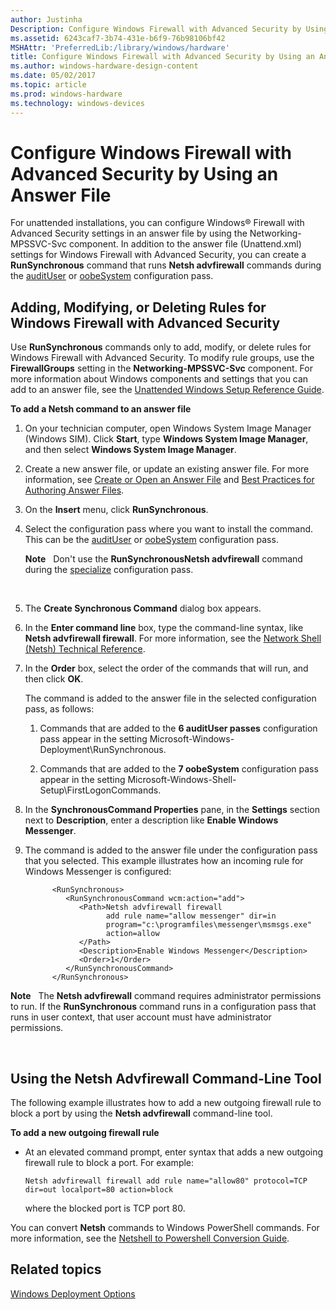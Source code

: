 ```yaml
---
author: Justinha
Description: Configure Windows Firewall with Advanced Security by Using an Answer File
ms.assetid: 6243caf7-3b74-431e-b6f9-76b98106bf42
MSHAttr: 'PreferredLib:/library/windows/hardware'
title: Configure Windows Firewall with Advanced Security by Using an Answer File
ms.author: windows-hardware-design-content
ms.date: 05/02/2017
ms.topic: article
ms.prod: windows-hardware
ms.technology: windows-devices
---
```


# Configure Windows Firewall with Advanced Security by Using an Answer File


For unattended installations, you can configure Windows® Firewall with Advanced Security settings in an answer file by using the Networking-MPSSVC-Svc component. In addition to the answer file (Unattend.xml) settings for Windows Firewall with Advanced Security, you can create a **RunSynchronous** command that runs **Netsh advfirewall** commands during the [auditUser](audituser.md) or [oobeSystem](oobesystem.md) configuration pass.

## <span id="Adding__Modifying__or_Deleting_Rules_for_Windows_Firewall_with_Advanced_Security"></span><span id="adding__modifying__or_deleting_rules_for_windows_firewall_with_advanced_security"></span><span id="ADDING__MODIFYING__OR_DELETING_RULES_FOR_WINDOWS_FIREWALL_WITH_ADVANCED_SECURITY"></span>Adding, Modifying, or Deleting Rules for Windows Firewall with Advanced Security


Use **RunSynchronous** commands only to add, modify, or delete rules for Windows Firewall with Advanced Security. To modify rule groups, use the **FirewallGroups** setting in the **Networking-MPSSVC-Svc** component. For more information about Windows components and settings that you can add to an answer file, see the [Unattended Windows Setup Reference Guide](http://go.microsoft.com/fwlink/?LinkId=206281).

**To add a Netsh command to an answer file**

1.  On your technician computer, open Windows System Image Manager (Windows SIM). Click **Start**, type **Windows System Image Manager**, and then select **Windows System Image Manager**.

2.  Create a new answer file, or update an existing answer file. For more information, see [Create or Open an Answer File](https://msdn.microsoft.com/library/windows/hardware/dn915085) and [Best Practices for Authoring Answer Files](https://msdn.microsoft.com/library/windows/hardware/dn915073).

3.  On the **Insert** menu, click **RunSynchronous**.

4.  Select the configuration pass where you want to install the command. This can be the [auditUser](audituser.md) or [oobeSystem](oobesystem.md) configuration pass.

    **Note**  
    Don't use the **RunSynchronousNetsh advfirewall** command during the [specialize](specialize.md) configuration pass.

     

5.  The **Create Synchronous Command** dialog box appears.

6.  In the **Enter command line** box, type the command-line syntax, like **Netsh advfirewall firewall**. For more information, see the [Network Shell (Netsh) Technical Reference](http://go.microsoft.com/fwlink/?LinkId=234733).

7.  In the **Order** box, select the order of the commands that will run, and then click **OK**.

    The command is added to the answer file in the selected configuration pass, as follows:

    1.  Commands that are added to the **6 auditUser passes** configuration pass appear in the setting Microsoft-Windows-Deployment\\RunSynchronous.

    2.  Commands that are added to the **7 oobeSystem** configuration pass appear in the setting Microsoft-Windows-Shell-Setup\\FirstLogonCommands.

8.  In the **SynchronousCommand Properties** pane, in the **Settings** section next to **Description**, enter a description like **Enable Windows Messenger**.

9.  The command is added to the answer file under the configuration pass that you selected. This example illustrates how an incoming rule for Windows Messenger is configured:

    ``` syntax
          <RunSynchronous>
             <RunSynchronousCommand wcm:action="add">
                <Path>Netsh advfirewall firewall 
                      add rule name="allow messenger" dir=in 
                      program="c:\programfiles\messenger\msmsgs.exe"
                      action=allow
                </Path>
                <Description>Enable Windows Messenger</Description>
                <Order>1</Order>
             </RunSynchronousCommand>
          </RunSynchronous>
    ```

**Note**  
The **Netsh advfirewall** command requires administrator permissions to run. If the **RunSynchronous** command runs in a configuration pass that runs in user context, that user account must have administrator permissions.

 

## <span id="Using_the_Netsh_Advfirewall_Command-Line_Tool"></span><span id="using_the_netsh_advfirewall_command-line_tool"></span><span id="USING_THE_NETSH_ADVFIREWALL_COMMAND-LINE_TOOL"></span>Using the Netsh Advfirewall Command-Line Tool


The following example illustrates how to add a new outgoing firewall rule to block a port by using the **Netsh advfirewall** command-line tool.

**To add a new outgoing firewall rule**

-   At an elevated command prompt, enter syntax that adds a new outgoing firewall rule to block a port. For example:

    ``` syntax
    Netsh advfirewall firewall add rule name="allow80" protocol=TCP
    dir=out localport=80 action=block
    ```

    where the blocked port is TCP port 80.

You can convert **Netsh** commands to Windows PowerShell commands. For more information, see the [Netshell to Powershell Conversion Guide](http://go.microsoft.com/fwlink/?LinkId=234734).

## <span id="related_topics"></span>Related topics


[Windows Deployment Options](windows-deployment-options.md)

 

 






